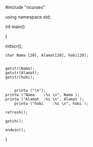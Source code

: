 #include "ncurses"

using namespace std;

int main()

{

initscr();

    char Nama [20], Alamat[20], hobi[20];
	
	
	getstr(Nama);
	getstr(Alamat);
	getstr(hobi);
	
	
        printw ("\n");
	printw ("Nama    :%s \n", Nama );
	printw ("Alamat  :%s \n", Alamat );
        printw ("hobi    :%s \n", hobi );
    
	refresh();
	
	getch();
	
	endwin();
}

